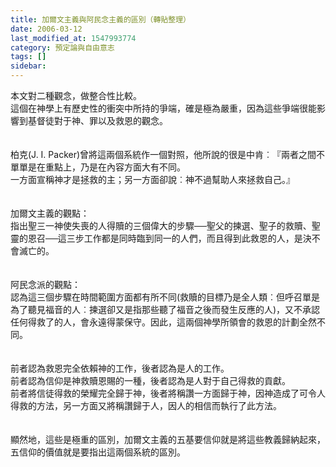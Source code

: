```yaml
---
title: 加爾文主義與阿民念主義的區別（轉貼整理）
date: 2006-03-12
last_modified_at: 1547993774
category: 預定論與自由意志
tags: []
sidebar: 
---
```


<p>本文對二種觀念，做整合性比較。<br/><!--more-->這個在神學上有歷史性的衝突中所持的爭端，確是極為嚴重，因為這些爭端很能影響到基督徒對于神、罪以及救恩的觀念。<br/><br/><br/>柏克(J. I. Packer)曾將這兩個系統作一個對照，他所說的很是中肯︰『兩者之間不單單是在重點上，乃是在內容方面大有不同。<br/>一方面宣稱神才是拯救的主；另一方面卻說︰神不過幫助人來拯救自己。』<br/><br/><br/>加爾文主義的觀點：<br/>指出聖三一神使失喪的人得贖的三個偉大的步驟──聖父的揀選、聖子的救贖、聖靈的恩召──這三步工作都是同時臨到同一的人們，而且得到此救恩的人，是決不會滅亡的。<br/><br/><br/>阿民念派的觀點：<br/>認為這三個步驟在時間範圍方面都有所不同(救贖的目標乃是全人類︰但呼召單是為了聽見福音的人︰揀選卻又是指那些聽了福音之後而發生反應的人)，又不承認任何得救了的人，會永遠得蒙保守。因此，這兩個神學所領會的救恩的計劃全然不同。<br/><br/><br/>前者認為救恩完全依賴神的工作，後者認為是人的工作。<br/>前者認為信仰是神救贖恩賜的一種，後者認為是人對于自己得救的貢獻。<br/>前者將信徒得救的榮耀完全歸于神，後者將稱讚一方面歸于神，因神造成了可令人得救的方法，另一方面又將稱讚歸于人，因人的相信而執行了此方法。<br/><br/><br/>顯然地，這些是極重的區別，加爾文主義的五基要信仰就是將這些教義歸納起來，五信仰的價值就是要指出這兩個系統的區別。<br/>
</p>
